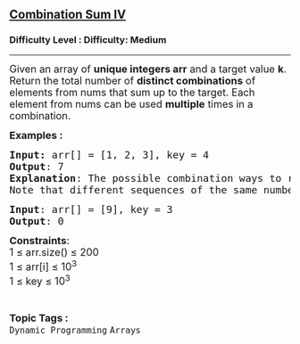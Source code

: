 <h2><a href="https://www.geeksforgeeks.org/problems/4-combination-sum/1?page=1&difficulty=Medium&status=unsolved&sortBy=accuracy">Combination Sum IV</a></h2><h3>Difficulty Level : Difficulty: Medium</h3><hr><div class="problems_problem_content__Xm_eO"><p><span style="font-size: 18px;">Given an array of <strong>unique integers arr</strong> and a target value <strong>k</strong>. Return the total number of </span><span style="font-size: 18px;"><strong>distinct combinations</strong> of elements from nums that sum up to the target.</span><span style="font-size: 18px;">&nbsp;Each element from nums can be used <strong>multiple</strong> times in a combination.</span><span style="font-size: 18px;">&nbsp;</span></p>
<p><span style="font-size: 18px;"><strong>Examples :</strong></span></p>
<pre><span style="font-size: 18px;"><strong>Input: </strong>arr[] = [1, 2, 3], key = 4
<strong>Output</strong>: 7
<strong>Explanation</strong>: The possible combination ways to reach the target are: (1, 1, 1, 1) (1, 1, 2) (1, 2, 1) (1, 3) (2, 1, 1) (2, 2) (3, 1).
Note that different sequences of the same numbers are counted as distinct combinations.</span></pre>
<pre><span style="font-size: 18px;"><strong>Input</strong>: arr[] = [9], key = 3</span><span style="font-size: 18px;"><strong>
Output</strong>: 0</span></pre>
<p><span style="font-size: 18px;"><strong>Constraints</strong>:<br>1 ≤ arr.size() ≤ 200<br>1 ≤ arr[i] ≤ 10<sup>3</sup><br>1 ≤ key ≤ 10<sup>3</sup></span></p></div><br><p><span style=font-size:18px><strong>Topic Tags : </strong><br><code>Dynamic Programming</code>&nbsp;<code>Arrays</code>&nbsp;